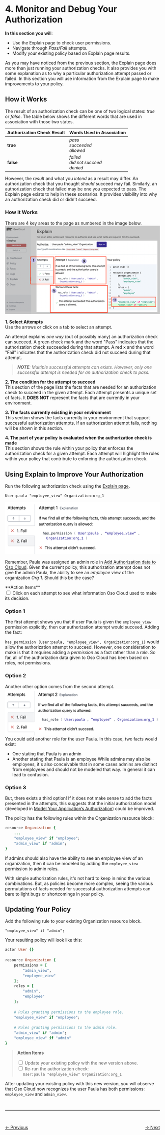 # 4. Monitor and Debug Your Authorization

**In this section you will**:
- Use the Explain page to check user permissions.
- Navigate through *Pass/Fail* attempts.
- Modify your existing policy based on Explain page results.

As you may have noticed from the previous section, the Explain page does more than just running your authorization
checks. It also provides you with some explanation as to why a particular authorization attempt passed or failed. In
this section you will use information from the Explain page to make improvements to your policy.

## How it Works
The result of an authorization check can be one of two logical states: *true* or *false*. The table below shows the
different words that are used in association with those two states.

| Authorization Check Result | Words Used in Association |
|----------------------------|---------------------------|
| **true** | *pass* <br /> *succeeded* <br /> *allowed* |
| **false** | *failed* <br /> *did not succeed* <br /> *denied* |

However, the *result* and what you *intend* as a result may differ. An authorization check that you thought *should*
succeed may fail. Similarly, an authorization check that failed may be one you expected to pass. The Explain page
exists to help in these scenarios. It provides visibility into why an authorization check did or didn't succeed.

### How it Works
There are 4 key areas to the page as numbered in the image below.
![explain-intro.png](./images/explain-intro.png)

**1. Select Attempts**<br />
Use the arrows or click on a tab to select an attempt.

An attempt explains *one way* (out of possibly many) an authorization check can succeed. A green check mark and the
word "Pass" indicates that the authorization check succeeded during that attempt. A red x and the word "Fail" indicates
that the authorization check did not succeed during that attempt.
> *__NOTE__: Multiple successful attempts can exists. However, only one successful attempt is needed for an
authorization check to pass.*

**2. The condition for the attempt to succeed**<br />
This section of the page lists the facts that are needed for an authorization check to succeed in the given attempt.
Each attempt presents a unique set of facts. It **DOES NOT** represent the facts that are currently in your
environment.

**3. The facts currently existing in your environment**<br />
This section shows the facts currently in your environment that support successful authorization attempts. If an
authorization attempt fails, nothing will be shown in this section.

**4. The part of your policy is evaluated when the authorization check is made**<br />
This section shows the rule within your policy that enforces the authorization check for a given attempt. Each attempt
will highlight the rules within your policy that contribute to enforcing the authorization check.

## Using Explain to Improve Your Authorization
Run the following authorization check using the [Explain page](https://ui.osohq.com/explain/).
```
User:paula "employee_view" Organization:org_1
```

![explain-attempt-1.png](./images/explain-attempt-1.png)

Remember, Paula was assigned an admin role in [Add Authorization data to Oso Cloud](./2-add-authz-data#write-authorization-data-as-facts). Given the current policy, this authorization attempt does not give the admin Paula, the ability to see an *employee view* of the organization *Org 1*. Should this be the case?

<Callout>
**Action Items**
<div>
    <input type="checkbox" name="ai_0"/>
    <label for="ai_0"> Click on each attempt to see what information Oso Cloud used to make its decision.</label>
</div>
</Callout>

### Option 1
The first attempt shows you that if user Paula is given the `employee_view` permission explicitly, then our
authorization attempt would succeed.
Adding the fact:

`has_permission (User:paula, "employee_view", Organization:org_1)`
would allow the authorization attempt to succeed. However, one consideration to make is that it requires adding a
*permission* as a fact rather than a *role*. So far, all of the authorization data given to Oso Cloud has been based on
roles, not permissions.

### Option 2
Another other option comes from the second attempt.
![explain-attempt-2.png](./images/explain-attempt-2.png)
You could add another role for the user Paula. In this case, two facts would exist:
- One stating that Paula is an admin
- Another stating that Paula is an employee
While admins may also be employees, it's also conceivable that in some cases admins are distinct from employees and
should not be modeled that way. In general it can lead to confusion.

### Option 3
But, there exists a third option! If it does not make sense to add the facts presented in the attempts, this suggests
that the initial authorization model (developed in
[Model Your Application’s Authorization](./1-model-your-app-authz)) could be improved.


The policy has the following rules within the Organization resource block:
```ruby
resource Organization {
    ...
    "employee_view" if "employee";
    "admin_view" if "admin";
}
```
If admins should also have the ability to see an employee view of an organization, then it can be modeled by adding the
`employee_view` permission to admin roles.

With simple authorization rules, it's not hard to keep in mind the various combinations. But, as policies become more
complex, seeing the various permutations of facts needed for successful authorization attempts can bare to light bugs
or shortcomings in your policy.


## Updating Your Policy
Add the following rule to your existing Organization resource block.
```
"employee_view" if "admin";
```

Your resulting policy will look like this:
```ruby
actor User {}

resource Organization {
    permissions = [
        "admin_view",
        "employee_view"
    ];
    roles = [
        "admin",
        "employee"
    ];

    # Rules granting permissions to the employee role.
    "employee_view" if "employee";

    # Rules granting permissions to the admin role.
    "admin_view" if "admin";
    "employee_view" if "admin"
}
```

> **Action Items**
> <div>
>     <input type="checkbox" name="ai_0"/>
>     <label for="ai_0"> Update your existing policy with the new version above.</label>
> </div>
> <div>
>     <input type="checkbox" name="ai_1"/>
>     <label for="ai_1"> Re-run the authorization check: <br /> &emsp; <code>User:paula "employee_view" Organization:org_1</code> </label>
> </div>

After updating your existing policy with this new version, you will observe that Oso Cloud now recognizes the user
Paula has both permissions: `employee_view` and `admin_view`.

<br/>

---


<br/>
<p style="text-align:left;">
    <a href="3-perform-authz-checks.md">← Previous</a>
    <span style="float:right;">
        <a href="5-summary.md">→ Next</a>
    </span>
</p>